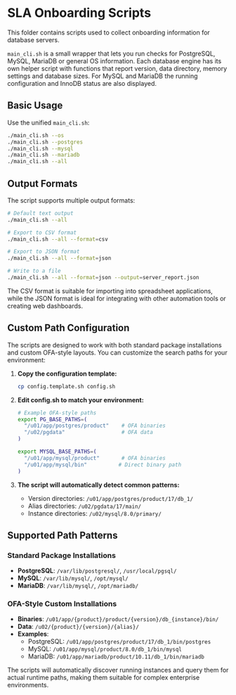 # SLA Onboarding Scripts

This folder contains scripts used to collect onboarding information for database servers.

`main_cli.sh` is a small wrapper that lets you run checks for PostgreSQL, MySQL, MariaDB or general OS information. Each database engine has its own helper script with functions that report version, data directory, memory settings and database sizes. For MySQL and MariaDB the running configuration and InnoDB status are also displayed.

## Basic Usage

Use the unified `main_cli.sh`:

```bash
./main_cli.sh --os
./main_cli.sh --postgres
./main_cli.sh --mysql
./main_cli.sh --mariadb
./main_cli.sh --all
```

## Output Formats

The script supports multiple output formats:

```bash
# Default text output
./main_cli.sh --all

# Export to CSV format
./main_cli.sh --all --format=csv

# Export to JSON format
./main_cli.sh --all --format=json

# Write to a file
./main_cli.sh --all --format=json --output=server_report.json
```

The CSV format is suitable for importing into spreadsheet applications, while the JSON format is ideal for integrating with other automation tools or creating web dashboards.

## Custom Path Configuration

The scripts are designed to work with both standard package installations and custom OFA-style layouts. You can customize the search paths for your environment:

1. **Copy the configuration template:**
   ```bash
   cp config.template.sh config.sh
   ```

2. **Edit config.sh to match your environment:**
   ```bash
   # Example OFA-style paths
   export PG_BASE_PATHS=(
     "/u01/app/postgres/product"    # OFA binaries
     "/u02/pgdata"                  # OFA data
   )
   
   export MYSQL_BASE_PATHS=(
     "/u01/app/mysql/product"       # OFA binaries  
     "/u01/app/mysql/bin"          # Direct binary path
   )
   ```

3. **The script will automatically detect common patterns:**
   - Version directories: `/u01/app/postgres/product/17/db_1/`
   - Alias directories: `/u02/pgdata/17/main/`
   - Instance directories: `/u02/mysql/8.0/primary/`

## Supported Path Patterns

### Standard Package Installations
- **PostgreSQL**: `/var/lib/postgresql/`, `/usr/local/pgsql/`
- **MySQL**: `/var/lib/mysql/`, `/opt/mysql/`
- **MariaDB**: `/var/lib/mysql/`, `/opt/mariadb/`

### OFA-Style Custom Installations
- **Binaries**: `/u01/app/{product}/product/{version}/db_{instance}/bin/`
- **Data**: `/u02/{product}/{version}/{alias}/`
- **Examples**:
  - PostgreSQL: `/u01/app/postgres/product/17/db_1/bin/postgres`
  - MySQL: `/u01/app/mysql/product/8.0/db_1/bin/mysql`
  - MariaDB: `/u01/app/mariadb/product/10.11/db_1/bin/mariadb`

The scripts will automatically discover running instances and query them for actual runtime paths, making them suitable for complex enterprise environments.
